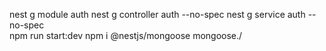 nest g module auth 
nest g controller  auth --no-spec 
nest g service  auth --no-spec   
npm run start:dev
npm i @nestjs/mongoose mongoose./
